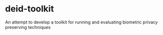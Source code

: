 # deid-toolkit
An attempt to develop a toolkit for running and evaluating biometric privacy preserving techniques
